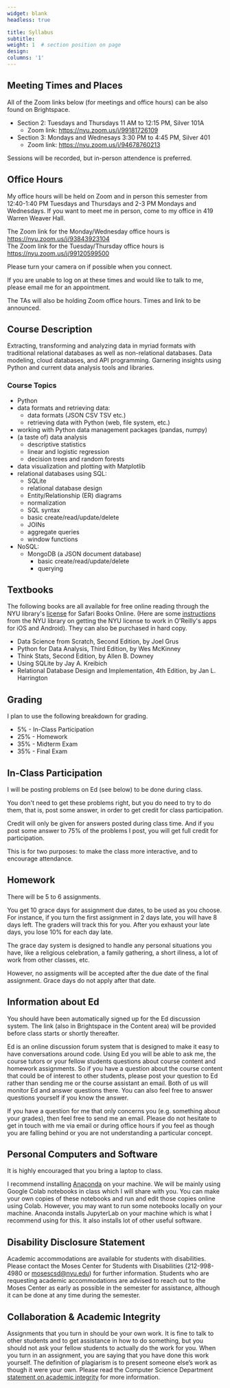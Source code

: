```yaml
---
widget: blank
headless: true

title: Syllabus
subtitle:
weight: 1  # section position on page
design:
columns: '1'
---
```

## Meeting Times and Places

All of the Zoom links below (for meetings and office hours) can be also found on Brightspace.

- Section 2: Tuesdays and Thursdays 11 AM to 12:15 PM, Silver 101A
    - Zoom link: https://nyu.zoom.us/j/99181726109
- Section 3: Mondays and Wednesays 3:30 PM to 4:45 PM, Silver 401
    - Zoom link: https://nyu.zoom.us/j/94678760213

Sessions will be recorded, but in-person attendence is preferred.

## Office Hours

My office hours will be held on Zoom and in person this semester from 12:40-1:40 PM Tuesdays and Thursdays and
2-3 PM Mondays and Wednesdays.  If you want to meet me in person, come to my office in 419 Warren Weaver Hall.

The Zoom link for the Monday/Wednesday office hours is https://nyu.zoom.us/j/93843923104   
The Zoom link for the Tuesday/Thursday office hours is https://nyu.zoom.us/j/99120599500 

Please turn your camera on if possible when you connect.

If you are unable to log on at these times and would like to talk to me, please email me for an appointment.

The TAs will also be holding Zoom office hours. Times and link to be announced.

## Course Description

Extracting, transforming and analyzing data in myriad formats with traditional relational databases as well as non-relational databases. Data modeling, cloud databases, and API programming. Garnering insights using Python and current data analysis tools and libraries.

### Course Topics

* Python
* data formats and retrieving data:
  - data formats (JSON CSV TSV etc.)
  - retrieving data with Python (web, file system, etc.)
* working with Python data management packages (pandas, numpy)
* (a taste of) data analysis
  - descriptive statistics
  - linear and logistic regression
  - decision trees and random forests
* data visualization and plotting with Matplotlib
* relational databases using SQL:
  - SQLite
  - relational database design
  - Entity/Relationship (ER) diagrams
  - normalization
  - SQL syntax
  - basic create/read/update/delete
  - JOINs
  - aggregate queries
  - window functions
* NoSQL:
  - MongoDB (a JSON document database)
    + basic create/read/update/delete
    + querying

## Textbooks

The following books are all available for free online reading through the NYU library's [license](https://guides.nyu.edu/c.php?g=276639&p=1845282) for Safari Books Online. (Here are some [instructions](https://docs.google.com/document/d/1baUVxqR8Y8QV7qyCXf087jBVqJA-EkjE7j6AJvr2yO4/edit?usp=sharing) from the NYU library on getting the NYU license to work in O'Reilly's apps for iOS and Android). They can also be purchased in hard copy.

* Data Science from Scratch, Second Edition, by Joel Grus
* Python for Data Analysis, Third Edition, by Wes McKinney
* Think Stats, Second Edition, by Allen B. Downey
* Using SQLite by Jay A. Kreibich
* Relational Database Design and Implementation, 4th Edition, by Jan L. Harrington

## Grading

I plan to use the following breakdown for grading.

* 5% - In-Class Participation
* 25% - Homework
* 35% - Midterm Exam
* 35% - Final Exam

## In-Class Participation

I will be posting problems on Ed (see below) to be done during class.

You don't need to get these problems right, but you do need to try to do them, that is, post some answer, in order to get credit for class participation.

Credit will only be given for answers posted during class time. And if
you post some answer to 75% of the problems I post, you will get full
credit for participation.

This is for two purposes: to make the class more interactive, and to
encourage attendance.

## Homework

There will be 5 to 6 assignments.

You get 10 grace days for assignment due dates, to be used as you choose. For instance, if you turn the first assignment in 2 days late, you will have 8 days left. The graders will track this for you. After you exhaust your late days, you lose 10% for each day late.

The grace day system is designed to handle any personal situations you have, like a religious celebration, a family gathering, a short illness, a lot of work from other classes, etc.

However, no assigments will be accepted after the due date of the final assignment. Grace days do not apply after that date.

## Information about Ed

You should have been automatically signed up for the Ed discussion system. The link (also in Brightspace in the Content area)
will be provided before class starts or shortly thereafter.

Ed is an online discussion forum system that is designed to make it easy to have conversations around code.  Using Ed you will be able to ask me, the course tutors or your fellow students questions about course content and homework assignments. So if you have a question about the course content that could be of interest to other students, please post your question to Ed rather than sending me or the course assistant an email. Both of us will monitor Ed and answer questions there. You can also feel free to answer questions yourself if you know the answer.

If you have a question for me that only concerns you (e.g. something about your grades), then feel free to send me an email. Please do not hesitate to get in touch with me via email or during office hours if you feel as though you are falling behind or you are not understanding a particular concept.

## Personal Computers and Software

It is highly encouraged that you bring a laptop to class.

I recommend installing [Anaconda](https://www.anaconda.com/) on your machine. We will be mainly using Google Colab notebooks in class which I will share with you. You can make your own copies of these notebooks and run and edit those copies online using Colab. However, you may want to run some notebooks locally on your machine. Anaconda installs JupyterLab on your machine which is what I recommend using for this. It also installs lot of other useful software.

## Disability Disclosure Statement

Academic accommodations are available for students with disabilities. Please contact the Moses Center for Students with Disabilities (212-998-4980 or mosescsd@nyu.edu) for further information. Students who are requesting academic accommodations are advised to reach out to the Moses Center as early as possible in the semester for assistance, although it can be done at any time during the semester.

## Collaboration & Academic Integrity

Assignments that you turn in should be your own work. It is fine to talk to other students and to get assistance in how to do something, but you should not ask your fellow students to actually do the work for you. When you turn in an assignment, you are saying that you have done this work yourself. The definition of plagiarism is to present someone else’s work as though it were your own. Please read the Computer Science Department [statement on academic integrity](https://cs.nyu.edu/home/undergrad/policy.html) for more information.
